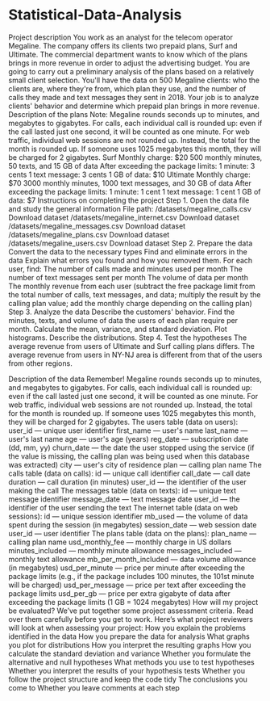 # Statistical-Data-Analysis
Project description
You work as an analyst for the telecom operator Megaline. The company offers its clients two prepaid plans, Surf and Ultimate. The commercial department wants to know which of the plans brings in more revenue in order to adjust the advertising budget.
You are going to carry out a preliminary analysis of the plans based on a relatively small client selection. You'll have the data on 500 Megaline clients: who the clients are, where they're from, which plan they use, and the number of calls they made and text messages they sent in 2018. Your job is to analyze clients' behavior and determine which prepaid plan brings in more revenue.
Description of the plans
Note: Megaline rounds seconds up to minutes, and megabytes to gigabytes. For calls, each individual call is rounded up: even if the call lasted just one second, it will be counted as one minute. For web traffic, individual web sessions are not rounded up. Instead, the total for the month is rounded up. If someone uses 1025 megabytes this month, they will be charged for 2 gigabytes.
Surf
Monthly charge: $20
500 monthly minutes, 50 texts, and 15 GB of data
After exceeding the package limits:
1 minute: 3 cents
1 text message: 3 cents
1 GB of data: $10
Ultimate
Monthly charge: $70
3000 monthly minutes, 1000 text messages, and 30 GB of data
After exceeding the package limits:
1 minute: 1 cent
1 text message: 1 cent
1 GB of data: $7
Instructions on completing the project
Step 1. Open the data file and study the general information
File path:
/datasets/megaline_calls.csv Download dataset
/datasets/megaline_internet.csv Download dataset
/datasets/megaline_messages.csv Download dataset
/datasets/megaline_plans.csv Download dataset
/datasets/megaline_users.csv Download dataset
Step 2. Prepare the data
Convert the data to the necessary types
Find and eliminate errors in the data
Explain what errors you found and how you removed them.
For each user, find:
The number of calls made and minutes used per month
The number of text messages sent per month
The volume of data per month
The monthly revenue from each user (subtract the free package limit from the total number of calls, text messages, and data; multiply the result by the calling plan value; add the monthly charge depending on the calling plan)
Step 3. Analyze the data
Describe the customers' behavior. Find the minutes, texts, and volume of data the users of each plan require per month. Calculate the mean, variance, and standard deviation. Plot histograms. Describe the distributions.
Step 4. Test the hypotheses
The average revenue from users of Ultimate and Surf calling plans differs.
The average revenue from users in NY-NJ area is different from that of the users from other regions.


Description of the data
Remember! Megaline rounds seconds up to minutes, and megabytes to gigabytes. For calls, each individual call is rounded up: even if the call lasted just one second, it will be counted as one minute. For web traffic, individual web sessions are not rounded up. Instead, the total for the month is rounded up. If someone uses 1025 megabytes this month, they will be charged for 2 gigabytes.
The users table (data on users):
user_id — unique user identifier
first_name — user's name
last_name — user's last name
age — user's age (years)
reg_date — subscription date (dd, mm, yy)
churn_date — the date the user stopped using the service (if the value is missing, the calling plan was being used when this database was extracted)
city — user's city of residence
plan — calling plan name
The calls table (data on calls):
id — unique call identifier
call_date — call date
duration — call duration (in minutes)
user_id — the identifier of the user making the call
The messages table (data on texts):
id — unique text message identifier
message_date — text message date
user_id — the identifier of the user sending the text
The internet table (data on web sessions):
id — unique session identifier
mb_used — the volume of data spent during the session (in megabytes)
session_date — web session date
user_id — user identifier
The plans table (data on the plans):
plan_name — calling plan name
usd_monthly_fee — monthly charge in US dollars
minutes_included — monthly minute allowance
messages_included — monthly text allowance
mb_per_month_included — data volume allowance (in megabytes)
usd_per_minute — price per minute after exceeding the package limits (e.g., if the package includes 100 minutes, the 101st minute will be charged)
usd_per_message — price per text after exceeding the package limits
usd_per_gb — price per extra gigabyte of data after exceeding the package limits (1 GB = 1024 megabytes)
How will my project be evaluated?
We’ve put together some project assessment criteria. Read over them carefully before you get to work.
Here’s what project reviewers will look at when assessing your project:
How you explain the problems identified in the data
How you prepare the data for analysis
What graphs you plot for distributions
How you interpret the resulting graphs
How you calculate the standard deviation and variance
Whether you formulate the alternative and null hypotheses
What methods you use to test hypotheses
Whether you interpret the results of your hypothesis tests
Whether you follow the project structure and keep the code tidy
The conclusions you come to
Whether you leave comments at each step
